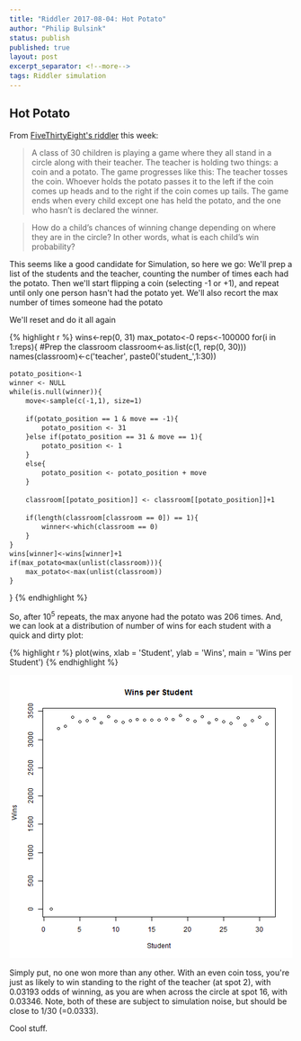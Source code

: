 ```yaml
---
title: "Riddler 2017-08-04: Hot Potato"
author: "Philip Bulsink"
status: publish
published: true
layout: post
excerpt_separator: <!--more-->
tags: Riddler simulation
---
```

 

 
## Hot Potato
 
From [FiveThirtyEight's riddler](https://fivethirtyeight.com/features/is-this-bathroom-occupied/) this week:
 
<!--more-->
 
> A class of 30 children is playing a game where they all stand in a circle along with their teacher. The teacher is holding two things: a coin and a potato. The game progresses like this: The teacher tosses the coin. Whoever holds the potato passes it to the left if the coin comes up heads and to the right if the coin comes up tails. The game ends when every child except one has held the potato, and the one who hasn’t is declared the winner.
 
> How do a child’s chances of winning change depending on where they are in the circle? In other words, what is each child’s win probability?
 
This seems like a good candidate for Simulation, so here we go:
We'll prep a list of the students and the teacher, counting the number of times each had the potato. Then we'll start flipping a coin (selecting -1 or +1), and repeat until only one person hasn't had the potato yet. We'll also recort the max number of times someone had the potato
 
We'll reset and do it all again 
 

{% highlight r %}
wins<-rep(0, 31)
max_potato<-0
reps<-100000
for(i in 1:reps){
    #Prep the classroom
    classroom<-as.list(c(1, rep(0, 30)))
    names(classroom)<-c('teacher', paste0('student_',1:30))
 
    potato_position<-1
    winner <- NULL
    while(is.null(winner)){
        move<-sample(c(-1,1), size=1)
        
        if(potato_position == 1 & move == -1){
            potato_position <- 31
        }else if(potato_position == 31 & move == 1){
            potato_position <- 1
        }
        else{
            potato_position <- potato_position + move
        }
        
        classroom[[potato_position]] <- classroom[[potato_position]]+1
        
        if(length(classroom[classroom == 0]) == 1){
            winner<-which(classroom == 0)
        }
    }
    wins[winner]<-wins[winner]+1
    if(max_potato<max(unlist(classroom))){
        max_potato<-max(unlist(classroom))
    }
}
{% endhighlight %}
 
So, after 10<sup>5</sup> repeats, the max anyone had the potato was 206 times. And, we can look at a distribution of number of wins for each student with a quick and dirty plot:
 

{% highlight r %}
plot(wins,
     xlab = 'Student',
     ylab = 'Wins',
     main = 'Wins per Student')
{% endhighlight %}

![plot of chunk hot_potato_plot](/images/hot_potato_plot-1.png)
 
Simply put, no one won more than any other. With an even coin toss, you're just as likely to win standing to the right of the teacher (at spot 2), with 0.03193 odds of winning, as you are when across the circle at spot 16, with 0.03346. Note, both of these are subject to simulation noise, but should be close to 1/30 (=0.0333).
 
Cool stuff.

